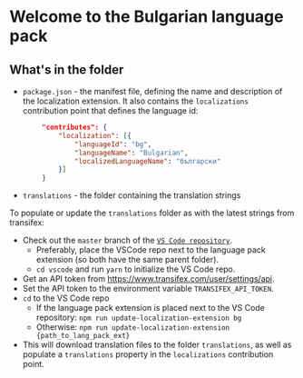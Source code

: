 # Welcome to the Bulgarian language pack

## What's in the folder

-   `package.json` - the manifest file, defining the name and description of the
    localization extension. It also contains the `localizations` contribution
    point that defines the language id:

```json
        "contributes": {
            "localization": [{
                "languageId": "bg",
                "languageName": "Bulgarian",
                "localizedLanguageName": "български"
            }]
        }
```

-   `translations` - the folder containing the translation strings

To populate or update the `translations` folder as with the latest strings from
transifex:

-   Check out the `master` branch of the
    [`VS Code repository`](https://github.com/Microsoft/vscode).
    -   Preferably, place the VSCode repo next to the language pack extension
        (so both have the same parent folder).
    -   `cd vscode` and run `yarn` to initialize the VS Code repo.
-   Get an API token from https://www.transifex.com/user/settings/api.
-   Set the API token to the environment variable `TRANSIFEX_API_TOKEN`.
-   `cd` to the VS Code repo
    -   If the language pack extension is placed next to the VS Code repository:
        `npm run update-localization-extension bg`
    -   Otherwise:
        `npm run update-localization-extension {path_to_lang_pack_ext}`
-   This will download translation files to the folder `translations`, as well
    as populate a `translations` property in the `localizations` contribution
    point.
